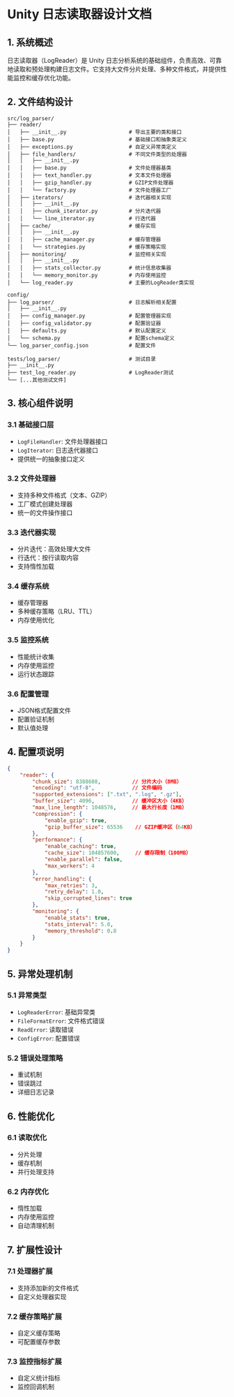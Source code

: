 ﻿# Unity 日志读取器设计文档

## 1. 系统概述
日志读取器（LogReader）是 Unity 日志分析系统的基础组件，负责高效、可靠地读取和预处理构建日志文件。它支持大文件分片处理、多种文件格式，并提供性能监控和缓存优化功能。

## 2. 文件结构设计
```
src/log_parser/
├── reader/
│   ├── __init__.py                    # 导出主要的类和接口
│   ├── base.py                        # 基础接口和抽象类定义
│   ├── exceptions.py                  # 自定义异常类定义
│   ├── file_handlers/                 # 不同文件类型的处理器
│   │   ├── __init__.py
│   │   ├── base.py                    # 文件处理器基类
│   │   ├── text_handler.py            # 文本文件处理器
│   │   ├── gzip_handler.py            # GZIP文件处理器
│   │   └── factory.py                 # 文件处理器工厂
│   ├── iterators/                     # 迭代器相关实现
│   │   ├── __init__.py
│   │   ├── chunk_iterator.py          # 分片迭代器
│   │   └── line_iterator.py           # 行迭代器
│   ├── cache/                         # 缓存实现
│   │   ├── __init__.py
│   │   ├── cache_manager.py           # 缓存管理器
│   │   └── strategies.py              # 缓存策略实现
│   ├── monitoring/                    # 监控相关实现
│   │   ├── __init__.py
│   │   ├── stats_collector.py         # 统计信息收集器
│   │   └── memory_monitor.py          # 内存使用监控
│   └── log_reader.py                  # 主要的LogReader类实现

config/
├── log_parser/                        # 日志解析相关配置
│   ├── __init__.py
│   ├── config_manager.py              # 配置管理器实现
│   ├── config_validator.py            # 配置验证器
│   ├── defaults.py                    # 默认配置定义
│   └── schema.py                      # 配置schema定义
└── log_parser_config.json             # 配置文件

tests/log_parser/                      # 测试目录
├── __init__.py
├── test_log_reader.py                 # LogReader测试
└── [...其他测试文件]
```

## 3. 核心组件说明

### 3.1 基础接口层
- `LogFileHandler`: 文件处理器接口
- `LogIterator`: 日志迭代器接口
- 提供统一的抽象接口定义

### 3.2 文件处理器
- 支持多种文件格式（文本、GZIP）
- 工厂模式创建处理器
- 统一的文件操作接口

### 3.3 迭代器实现
- 分片迭代：高效处理大文件
- 行迭代：按行读取内容
- 支持惰性加载

### 3.4 缓存系统
- 缓存管理器
- 多种缓存策略（LRU、TTL）
- 内存使用优化

### 3.5 监控系统
- 性能统计收集
- 内存使用监控
- 运行状态跟踪

### 3.6 配置管理
- JSON格式配置文件
- 配置验证机制
- 默认值处理

## 4. 配置项说明

```json
{
    "reader": {
        "chunk_size": 8388608,          // 分片大小（8MB）
        "encoding": "utf-8",            // 文件编码
        "supported_extensions": [".txt", ".log", ".gz"],
        "buffer_size": 4096,            // 缓冲区大小（4KB）
        "max_line_length": 1048576,     // 最大行长度（1MB）
        "compression": {
            "enable_gzip": true,
            "gzip_buffer_size": 65536    // GZIP缓冲区（64KB）
        },
        "performance": {
            "enable_caching": true,
            "cache_size": 104857600,     // 缓存限制（100MB）
            "enable_parallel": false,
            "max_workers": 4
        },
        "error_handling": {
            "max_retries": 3,
            "retry_delay": 1.0,
            "skip_corrupted_lines": true
        },
        "monitoring": {
            "enable_stats": true,
            "stats_interval": 5.0,
            "memory_threshold": 0.8
        }
    }
}
```

## 5. 异常处理机制

### 5.1 异常类型
- `LogReaderError`: 基础异常类
- `FileFormatError`: 文件格式错误
- `ReadError`: 读取错误
- `ConfigError`: 配置错误

### 5.2 错误处理策略
- 重试机制
- 错误跳过
- 详细日志记录

## 6. 性能优化

### 6.1 读取优化
- 分片处理
- 缓存机制
- 并行处理支持

### 6.2 内存优化
- 惰性加载
- 内存使用监控
- 自动清理机制

## 7. 扩展性设计

### 7.1 处理器扩展
- 支持添加新的文件格式
- 自定义处理器实现

### 7.2 缓存策略扩展
- 自定义缓存策略
- 可配置缓存参数

### 7.3 监控指标扩展
- 自定义统计指标
- 监控回调机制